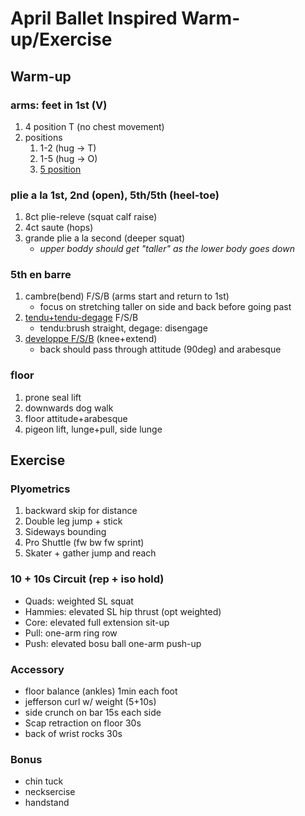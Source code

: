 # April Ballet Inspired Warm-up/Exercise

## Warm-up

### arms: feet in 1st (V)

1. 4 position T (no chest movement)
1. positions
   1. 1-2 (hug -> T)
   1. 1-5 (hug -> O)
   1. [5 position](https://www.youtube.com/watch?v=dAKfOX0xoLs)

### plie a la 1st, 2nd (open), 5th/5th (heel-toe)

1. 8ct plie-releve (squat calf raise)
1. 4ct saute (hops)
1. grande plie a la second (deeper squat)
   - _upper boddy should get "taller" as the lower body goes down_

### 5th en barre

1. cambre(bend) F/S/B (arms start and return to 1st)
   - focus on stretching taller on side and back before going past
1. [tendu+tendu-degage](https://www.youtube.com/watch?v=MeU_hBfQ3lM) F/S/B
   - tendu:brush straight, degage: disengage
1. [developpe F/S/B](https://www.youtube.com/watch?v=m4A6PLeGIB4) (knee+extend)
   - back should pass through attitude (90deg) and arabesque

### floor

1. prone seal lift
1. downwards dog walk
1. floor attitude+arabesque
1. pigeon lift, lunge+pull, side lunge

## Exercise

### Plyometrics

1. backward skip for distance
2. Double leg jump + stick
3. Sideways bounding
4. Pro Shuttle (fw bw fw sprint)
5. Skater + gather jump and reach

### 10 + 10s Circuit (rep + iso hold)

- Quads: weighted SL squat
- Hammies: elevated SL hip thrust (opt weighted)
- Core: elevated full extension sit-up
- Pull: one-arm ring row
- Push: elevated bosu ball one-arm push-up

### Accessory

- floor balance (ankles) 1min each foot
- jefferson curl w/ weight (5+10s)
- side crunch on bar 15s each side
- Scap retraction on floor 30s
- back of wrist rocks 30s

### Bonus

- chin tuck
- necksercise
- handstand
